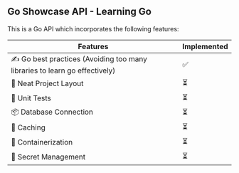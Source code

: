 ## Go Showcase API - Learning Go

This is a Go API which incorporates the following features:

| Features  | Implemented |
| ------------- | ------------- |
| ✍️ Go best practices (Avoiding too many libraries to learn go effectively)   | ✅  |
| 🧱 Neat Project Layout  | ⏳  |
| 🧪 Unit Tests  | ⏳  |
| 📦 Database Connection  | ⏳  |
| 💾 Caching  | ⏳  |
| 🥡 Containerization  | ⏳  |
| 🚫 Secret Management  | ⏳  |
